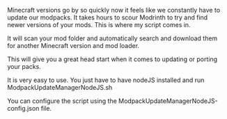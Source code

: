 Minecraft versions go by so quickly now it feels like we constantly have to update our modpacks.
It takes hours to scour Modrinth to try and find newer versions of your mods.
This is where my script comes in.

It will scan your mod folder and automatically search and download them for another Minecraft version and mod loader.

This will give you a great head start when it comes to updating or porting your packs.

It is very easy to use.
You just have to have nodeJS installed and run ModpackUpdateManagerNodeJS.sh

You can configure the script using the ModpackUpdateManagerNodeJS-config.json file.
